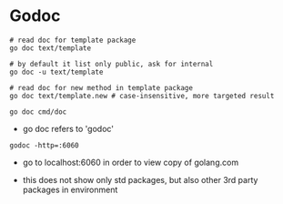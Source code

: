 # Godoc


```shell
# read doc for template package
go doc text/template

# by default it list only public, ask for internal
go doc -u text/template

# read doc for new method in template package
go doc text/template.new # case-insensitive, more targeted result

go doc cmd/doc
```

- go doc refers to 'godoc'

```shell
godoc -http=:6060
```

- go to localhost:6060 in order to view copy of golang.com 

- this does not show only std packages, but also other 3rd party packages in environment
